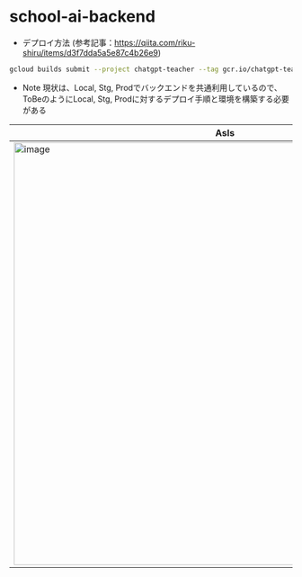 # school-ai-backend
- デプロイ方法 (参考記事：https://qiita.com/riku-shiru/items/d3f7dda5a5e87c4b26e9)
```sh
gcloud builds submit --project chatgpt-teacher --tag gcr.io/chatgpt-teacher/gpt && gcloud beta run deploy school-ai --image gcr.io/chatgpt-teacher/gpt --platform managed
```

- Note
現状は、Local, Stg, Prodでバックエンドを共通利用しているので、ToBeのようにLocal, Stg, Prodに対するデプロイ手順と環境を構築する必要がある

|AsIs|ToBe|
|---|---|
|<img width="751" alt="image" src="https://github.com/user-attachments/assets/5583880f-5d59-4d8a-a8ed-4d0a3463793e">|<img width="734" alt="image" src="https://github.com/user-attachments/assets/1a71245f-d2c2-46dd-ad86-cefe3cb554d1">|
